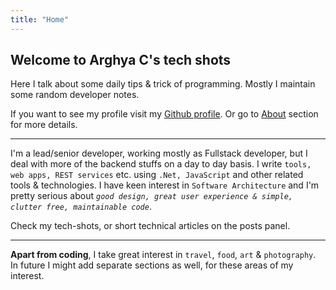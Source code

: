 ```yaml
---
title: "Home"
---
```


## Welcome to Arghya C's tech shots

Here I talk about some daily tips & trick of programming. 
Mostly I maintain some random developer notes.

If you want to see my profile visit my [Github profile](https://github.com/chakrabar). Or go to [About](/about) section for more details.

----

I'm a lead/senior developer, working mostly as Fullstack developer, but I deal with more of the backend stuffs on a day to day basis. I write `tools, web apps, REST services` etc. using `.Net, JavaScript` and other related tools & technologies. I have keen interest in `Software Architecture` and I'm pretty serious about *`good design, great user experience & simple, clutter free, maintainable code`*.

Check my tech-shots, or short technical articles on the posts panel.

----

**Apart from coding**, I take great interest in `travel`, `food`, `art` & `photography`. In future I might add separate sections as well, for these areas of my interest.
